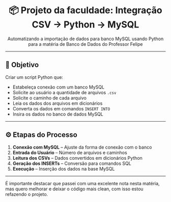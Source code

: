 <div align="center">

<h1>📦 Projeto da faculdade: Integração CSV → Python → MySQL</h1>

<p>Automatizando a importação de dados para banco MySQL usando Python para a matéria de Banco de Dados do Professor Felipe</p>

</div>

---

## 🎯 Objetivo

Criar um script Python que:

- Estabeleça conexão com um banco MySQL
- Solicite ao usuário a quantidade de arquivos `.csv`
- Solicite o caminho de cada arquivo
- Leia os dados dos arquivos em dicionários
- Converta os dados em comandos `INSERT INTO`
- Insira os dados no banco de dados MySQL

---

## ⚙️ Etapas do Processo

<ol>
  <li><strong>Conexão com MySQL</strong> – Ajuste da forma de conexão com o banco</li>
  <li><strong>Entrada do Usuário</strong> – Número de arquivos e caminhos</li>
  <li><strong>Leitura dos CSVs</strong> – Dados convertidos em dicionários Python</li>
  <li><strong>Geração dos INSERTs</strong> – Conversão para comandos SQL</li>
  <li><strong>Execução</strong> – Inserção dos dados na base MySQL</li>
</ol>

---
É importante destacar que passei com uma excelente nota nesta matéria, mas quero melhorar e deixar o código mais clean, com isso estou refazendo o projeto.
